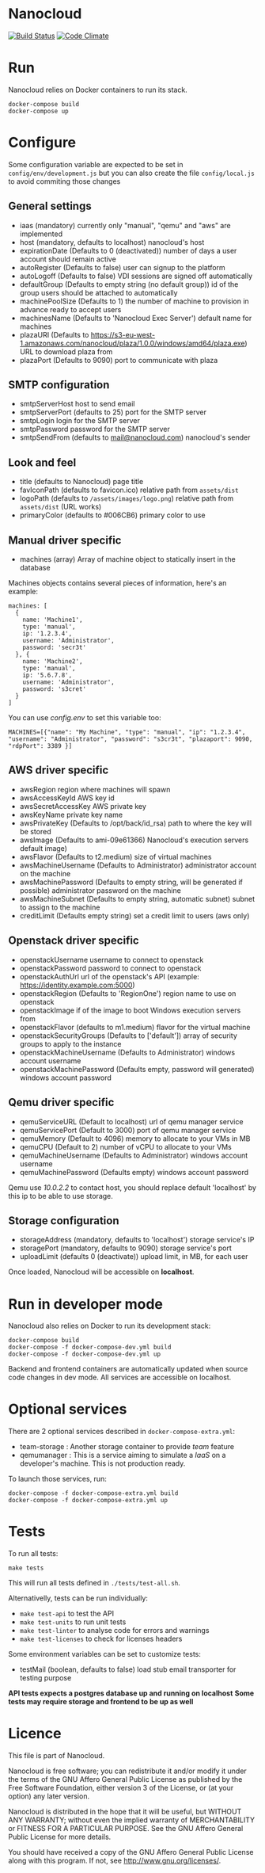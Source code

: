 # Nanocloud

[![Build Status](https://travis-ci.org/Nanocloud/nanocloud.svg?branch=master)](https://travis-ci.org/Nanocloud/nanocloud) [![Code Climate](https://codeclimate.com/github/Nanocloud/nanocloud/badges/gpa.svg)](https://codeclimate.com/github/Nanocloud/nanocloud)

# Run

Nanocloud relies on Docker containers to run its stack.

```
docker-compose build
docker-compose up
```

# Configure

Some configuration variable are expected to be set in
`config/env/development.js` but you can also create the file `config/local.js`
to avoid commiting those changes

## General settings

- iaas (mandatory) currently only "manual", "qemu" and "aws" are implemented
- host (mandatory, defaults to localhost) nanocloud's host
- expirationDate (Defaults to 0 (deactivated)) number of days a user account should remain active
- autoRegister (Defaults to false) user can signup to the platform
- autoLogoff (Defaults to false) VDI sessions are signed off automatically
- defaultGroup (Defaults to empty string (no default group)) id of the group users should be attached to automatically
- machinePoolSize (Defaults to 1) the number of machine to provision in advance ready to accept users
- machinesName (Defaults to 'Nanocloud Exec Server') default name for machines
- plazaURI (Defaults to https://s3-eu-west-1.amazonaws.com/nanocloud/plaza/1.0.0/windows/amd64/plaza.exe) URL to download plaza from
- plazaPort (Defaults to 9090) port to communicate with plaza

## SMTP configuration

- smtpServerHost host to send email
- smtpServerPort (defaults to 25) port for the SMTP server
- smtpLogin login for the SMTP server
- smtpPassword password for the SMTP server
- smtpSendFrom (defaults to mail@nanocloud.com) nanocloud's sender

## Look and feel

- title (defaults to Nanocloud) page title
- favIconPath (defaults to favicon.ico) relative path from `assets/dist`
- logoPath (defaults to `/assets/images/logo.png`) relative path from `assets/dist` (URL works)
- primaryColor (defaults to #006CB6) primary color to use

## Manual driver specific

- machines (array) Array of machine object to statically insert in the database

Machines objects contains several pieces of information, here's an example:

```
machines: [
  {
    name: 'Machine1',
    type: 'manual',
    ip: '1.2.3.4',
    username: 'Administrator',
    password: 'secr3t'
  }, {
    name: 'Machine2',
    type: 'manual',
    ip: '5.6.7.8',
    username: 'Administrator',
    password: 's3cret'
  }
]
```

You can use *config.env* to set this variable too:

```
MACHINES=[{"name": "My Machine", "type": "manual", "ip": "1.2.3.4", "username": "Administrator", "password": "s3cr3t", "plazaport": 9090, "rdpPort": 3389 }]
```

## AWS driver specific

- awsRegion region where machines will spawn
- awsAccessKeyId AWS key id
- awsSecretAccessKey AWS private key
- awsKeyName private key name
- awsPrivateKey (Defaults to /opt/back/id_rsa) path to where the key will be stored
- awsImage (Defaults to ami-09e61366) Nanocloud's execution servers default image)
- awsFlavor (Defaults to t2.medium) size of virtual machines
- awsMachineUsername (Defaults to Administrator) administrator account on the machine
- awsMachinePassword (Defaults to empty string, will be generated if possible) administrator password on the machine
- awsMachineSubnet (Defaults to empty string, automatic subnet) subnet to assign to the machine
- creditLimit (Defaults empty string) set a credit limit to users (aws only)

## Openstack driver specific

- openstackUsername username to connect to openstack
- openstackPassword password to connect to openstack
- openstackAuthUrl url of the openstack's API (example: https://identity.example.com:5000)
- openstackRegion (Defaults to 'RegionOne') region name to use on openstack
- openstackImage if of the image to boot Windows execution servers from
- openstackFlavor (defaults to m1.medium) flavor for the virtual machine
- openstackSecurityGroups (Defaults to ['default']) array of security groups to apply to the instance
- openstackMachineUsername (Defaults to Administrator) windows account username
- openstackMachinePassword (Defaults empty, password will generated) windows account password

## Qemu driver specific

- qemuServiceURL (Default to localhost) url of qemu manager service
- qemuServicePort (Default to 3000) port of qemu manager service
- qemuMemory (Default to 4096) memory to allocate to your VMs in MB
- qemuCPU (Default to 2) number of vCPU to allocate to your VMs
- qemuMachineUsername (Defaults to Administrator) windows account username
- qemuMachinePassword (Defaults empty) windows account password

Qemu use *10.0.2.2* to contact host, you should replace default 'localhost' by this ip to be able to use storage.

## Storage configuration

- storageAddress (mandatory, defaults to 'localhost') storage service's IP
- storagePort (mandatory, defaults to 9090) storage service's port
- uploadLimit (defaults 0 (deactivate)) upload limit, in MB, for each user

Once loaded, Nanocloud will be accessible on **localhost**.

# Run in developer mode

Nanocloud also relies on Docker to run its development stack:

```
docker-compose build
docker-compose -f docker-compose-dev.yml build
docker-compose -f docker-compose-dev.yml up
```

Backend and frontend containers are automatically updated when source code changes in dev mode.
All services are accessible on localhost.

# Optional services

There are 2 optional services described in `docker-compose-extra.yml`:

- team-storage : Another storage container to provide *team* feature
- qemumanager : This is a service aiming to simulate a *IaaS* on a developer's
  machine. This is not production ready.

To launch those services, run:

```
docker-compose -f docker-compose-extra.yml build
docker-compose -f docker-compose-extra.yml up
```

# Tests

To run all tests:

```
make tests
```

This will run all tests defined in `./tests/test-all.sh`.

Alternativelly, tests can be run individually:

- `make test-api` to test the API
- `make test-units` to run unit tests
- `make test-linter` to analyse code for errors and warnings
- `make test-licenses` to check for licenses headers

Some environment variables can be set to customize tests:
- testMail (boolean, defaults to false) load stub email transporter for testing purpose

**API tests expects a postgres database up and running on localhost**
**Some tests may require storage and frontend to be up as well**

# Licence

This file is part of Nanocloud.

Nanocloud is free software; you can redistribute it and/or modify
it under the terms of the GNU Affero General Public License as
published by the Free Software Foundation, either version 3 of the
License, or (at your option) any later version.

Nanocloud is distributed in the hope that it will be useful,
but WITHOUT ANY WARRANTY; without even the implied warranty of
MERCHANTABILITY or FITNESS FOR A PARTICULAR PURPOSE.  See the
GNU Affero General Public License for more details.

You should have received a copy of the GNU Affero General Public License
along with this program.  If not, see <http://www.gnu.org/licenses/>.
